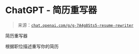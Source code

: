 <!--yml

category: 未分类

date: 2024-05-27 14:33:15

-->

# ChatGPT - 简历重写器

> 来源：[`chat.openai.com/g/g-7A4g8Sts5-resume-rewriter`](https://chat.openai.com/g/g-7A4g8Sts5-resume-rewriter)

简历重写器

根据职位描述重写你的简历
